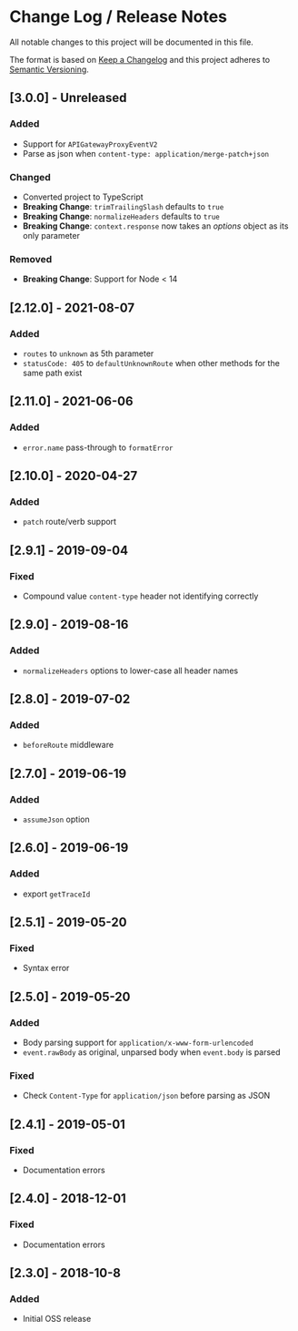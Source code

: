 # Change Log /  Release Notes
All notable changes to this project will be documented in this file.

The format is based on [Keep a Changelog](http://keepachangelog.com/)
and this project adheres to [Semantic Versioning](http://semver.org/).

## [3.0.0] - Unreleased
### Added
- Support for `APIGatewayProxyEventV2`
- Parse as json when `content-type: application/merge-patch+json`
### Changed
- Converted project to TypeScript
- **Breaking Change**: `trimTrailingSlash` defaults to `true`
- **Breaking Change**: `normalizeHeaders` defaults to `true`
- **Breaking Change**: `context.response` now takes an _options_ object as its only parameter
### Removed
- **Breaking Change**: Support for Node < 14

## [2.12.0] - 2021-08-07
### Added
- `routes` to `unknown` as 5th parameter
- `statusCode: 405` to `defaultUnknownRoute` when other methods for the same path exist

## [2.11.0] - 2021-06-06
### Added
- `error.name` pass-through to `formatError`

## [2.10.0] - 2020-04-27
### Added
- `patch` route/verb support

## [2.9.1] - 2019-09-04
### Fixed
- Compound value `content-type` header not identifying correctly

## [2.9.0] - 2019-08-16
### Added
- `normalizeHeaders` options to lower-case all header names

## [2.8.0] - 2019-07-02
### Added
- `beforeRoute` middleware

## [2.7.0] - 2019-06-19
### Added
- `assumeJson` option

## [2.6.0] - 2019-06-19
### Added
- export `getTraceId`

## [2.5.1] - 2019-05-20
### Fixed
- Syntax error

## [2.5.0] - 2019-05-20
### Added
- Body parsing support for `application/x-www-form-urlencoded`
- `event.rawBody` as original, unparsed body when `event.body` is parsed
### Fixed
- Check `Content-Type` for `application/json` before parsing as JSON

## [2.4.1] - 2019-05-01
### Fixed
- Documentation errors

## [2.4.0] - 2018-12-01
### Fixed
- Documentation errors

## [2.3.0] - 2018-10-8
### Added
- Initial OSS release
